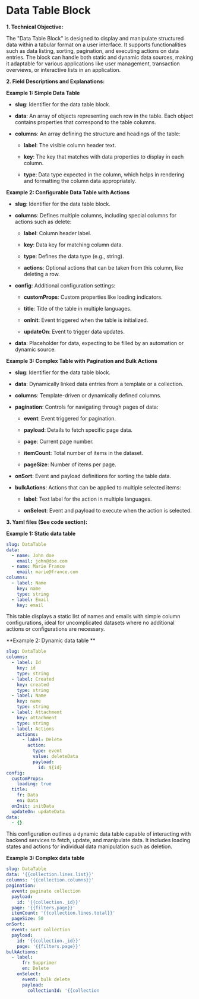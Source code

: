 # Data Table Block


**1. Technical Objective:**

The "Data Table Block" is designed to display and manipulate structured data within a tabular format on a user interface. It supports functionalities such as data listing, sorting, pagination, and executing actions on data entries. The block can handle both static and dynamic data sources, making it adaptable for various applications like user management, transaction overviews, or interactive lists in an application.

**2. Field Descriptions and Explanations:**

**Example 1: Simple Data Table**

- **slug**: Identifier for the data table block.

- **data**: An array of objects representing each row in the table. Each object contains properties that correspond to the table columns.

- **columns**: An array defining the structure and headings of the table:

  - **label**: The visible column header text.

  - **key**: The key that matches with data properties to display in each column.

  - **type**: Data type expected in the column, which helps in rendering and formatting the column data appropriately.


**Example 2: Configurable Data Table with Actions**

- **slug**: Identifier for the data table block.

- **columns**: Defines multiple columns, including special columns for actions such as delete:

  - **label**: Column header label.

  - **key**: Data key for matching column data.

  - **type**: Defines the data type (e.g., string).

  - **actions**: Optional actions that can be taken from this column, like deleting a row.

- **config**: Additional configuration settings:

  - **customProps**: Custom properties like loading indicators.

  - **title**: Title of the table in multiple languages.

  - **onInit**: Event triggered when the table is initialized.

  - **updateOn**: Event to trigger data updates.

- **data**: Placeholder for data, expecting to be filled by an automation or dynamic source.

**Example 3: Complex Table with Pagination and Bulk Actions**

- **slug**: Identifier for the data table block.

- **data**: Dynamically linked data entries from a template or a collection.

- **columns**: Template-driven or dynamically defined columns.

- **pagination**: Controls for navigating through pages of data:

  - **event**: Event triggered for pagination.

  - **payload**: Details to fetch specific page data.

  - **page**: Current page number.

  - **itemCount**: Total number of items in the dataset.

  - **pageSize**: Number of items per page.

- **onSort**: Event and payload definitions for sorting the table data.

- **bulkActions**: Actions that can be applied to multiple selected items:

  - **label**: Text label for the action in multiple languages.

  - **onSelect**: Event and payload to execute when the action is selected.
  

**3. Yaml files (See code section):**

**Example 1: Static data table**
```yaml
slug: DataTable
data:
  - name: John doe
    email: john@doe.com
  - name: Marie France
    email: marie@france.com
columns:
  - label: Name
    key: name
    type: string
  - label: Email
    key: email
```
This table displays a static list of names and emails with simple column configurations, ideal for uncomplicated datasets where no additional actions or configurations are necessary.

**Example 2: Dynamic data table **
```yaml
slug: DataTable
columns:
  - label: Id
    key: id
    type: string
  - label: Created
    key: created
    type: string
  - label: Name
    key: name
    type: string
  - label: Attachment
    key: attachment
    type: string
  - label: Actions
    actions:
      - label: Delete
        action:
          type: event
          value: deleteData
          payload:
            id: ${id}
config:
  customProps:
    loading: true
  title:
    fr: Data
    en: Data
  onInit: initData
  updateOn: updateData
data:
  - {}
```
This configuration outlines a dynamic data table capable of interacting with backend services to fetch, update, and manipulate data. It includes loading states and actions for individual data manipulation such as deletion.

**Example 3: Complex data table**
```yaml
slug: DataTable
data: '{{collection.lines.list}}'
columns: '{{collection.columns}}'
pagination:
  event: paginate collection
  payload:
    id: '{{collection._id}}'
  page: '{{filters.page}}'
  itemCount: '{{collection.lines.total}}'
  pageSize: 50
onSort:
  event: sort collection
  payload:
    id: '{{collection._id}}'
    page: '{{filters.page}}'
bulkActions:
  - label:
      fr: Supprimer
      en: Delete
    onSelect:
      event: bulk delete
      payload:
        collectionId: '{{collection